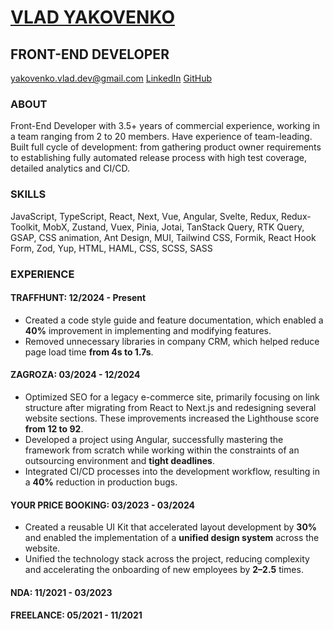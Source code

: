 # [VLAD YAKOVENKO](https://www.linkedin.com/in/vlad-yakovenko-dev/)

## FRONT-END DEVELOPER

[yakovenko.vlad.dev@gmail.com](mailto:yakovenko.vlad.dev@gmail.com) [LinkedIn](https://www.linkedin.com/in/vlad-yakovenko-dev/) [GitHub](https://github.com/hiki349)

### ABOUT
Front-End Developer with 3.5+ years of commercial experience, working in a team ranging from 2 to 20 members. Have experience of team-leading. Built full cycle of development: from gathering product owner requirements to establishing fully automated release process with high test coverage, detailed analytics and CI/CD.

### SKILLS
JavaScript, TypeScript, React, Next, Vue, Angular, Svelte, Redux, Redux-Toolkit, MobX, Zustand, Vuex, Pinia, Jotai, TanStack Query, RTK Query, GSAP, CSS animation, Ant Design, MUI, Tailwind CSS, Formik, React Hook Form, Zod, Yup, HTML, HAML, CSS, SCSS, SASS

### EXPERIENCE
#### TRAFFHUNT: 12/2024 - Present
- Created a code style guide and feature documentation, which enabled a **40%** improvement in implementing and modifying features.
- Removed unnecessary libraries in company CRM, which helped reduce page load time **from 4s to 1.7s**.

#### ZAGROZA: 03/2024 - 12/2024
- Optimized SEO for a legacy e-commerce site, primarily focusing on link structure after migrating from React to Next.js and redesigning several website sections. These improvements increased the Lighthouse score **from 12 to 92**.
- Developed a project using Angular, successfully mastering the framework from scratch while working within the constraints of an outsourcing environment and **tight deadlines**.
- Integrated CI/CD processes into the development workflow, resulting in a **40%** reduction in production bugs.

#### YOUR PRICE BOOKING: 03/2023 - 03/2024
- Created a reusable UI Kit that accelerated layout development by **30%** and enabled the implementation of a **unified design system** across the website.
- Unified the technology stack across the project, reducing complexity and accelerating the onboarding of new employees by **2–2.5** times.

#### NDA: 11/2021 - 03/2023
#### FREELANCE: 05/2021 - 11/2021

